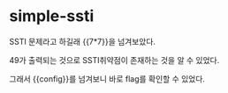 # simple-ssti

SSTI 문제라고 하길래 {{7*7}}을 넘겨보았다.   


49가 출력되는 것으로 SSTI취약점이 존재하는 것을 알 수 있었다.   

그래서 {{config}}를 넘겨보니 바로 flag를 확인할 수 있었다.
